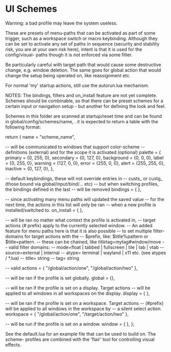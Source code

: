 UI Schemes
============
Warning: a bad profile may leave the system useless.

These are presets of menu-paths that can be activated as part of some trigger,
such as a workspace switch or macro keybinding. Although they can be set to
activate any set of paths in sequence (security and stability risk, you are at
your own risk here), intent is that it is used for the config/visual- paths
though it is not enforced via some filter.

Be particularly careful with target path that would cause some destructive
change, e.g. window deletion. The same goes for global action that would change
the setup being operated on, like reassignment etc.

For normal 'my' startup actions, still use the autorun.lua mechanism.

NOTES:
The bindings, filters and on\_install feature are not yet complete. Schemes
should be combinable, so that there can be preset schemes for a certain input
or navigation setup - but another for defining the look and feel.

Schemes in this folder are scanned at startup/reset time and can be found in
global/config/schemes/name, . it is expected to return a table with the following
format:

return {
	name = "scheme_name",

-- will be communicated to windows that support color-scheme
-- definitions (external) and for the scope it is activated (optional)
	palette = {
		primary = {0, 255, 0},
		secondary = {0, 127, 0},
		background = {0, 0, 0},
		label = {0, 255, 0},
		warning = {127, 0, 0},
		error = {255, 0, 0},
		alert = {255, 255, 0},
		inactive = {0, 127, 0},
	},

-- default keybindings, these will not override entries in
-- custs_ or custg_ (those bound via global/input/bind/... etc)
-- but when switching profiles, the bindings defined in the last
-- will be removed
	bindings = {
	},

-- since activating many menu paths will updated the saved value
-- for the next time, the actions in this list will only be ran
-- when a new profile is installed/switched to.
	on_install = {
	},

-- will be ran no matter what context the profile is activated in,
-- target actions (# prefix) apply to the currently selected window.
-- An added feature for menu paths here is that it is also possible
-- to set multiple filter- domains for target actions with the
-- $prefix, like: $title%pattern or $title=pattern.
-- these can be chained, like $title%pattern$tag=mytag#window/move
-- valid filter domains:
-- mode=float | tabbed | fullscreen | tile | tab | vtab
-- source=external | internal
-- atype= terminal | wayland | x11 etc. (see atypes / *.lua)
-- title= string
-- tag= string

-- valid
	actions = {
		"/global/action/one",
		"/global/action/two"
	},

-- will be ran if the profile is set globally.
	global = {},

-- will be ran if the profile is set on a display. Target actions
-- will be applied to all windows in all workspaces on the display.
	display = {
	},

-- will be ran if the profile is set on a workspace. Target actions
-- (#prefix) will be applied to all windows in the workspace by
-- a silent select action.
	workspace = {
		"/global/action/one",
		"/target/action/two"
	},

-- will be run if the profile is set on a window.
	window = {
	},
};

See the default.lua for an example file that can be used to build on. The
scheme- profiles are combined with the 'flair' tool for controlling visual
effects.
